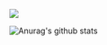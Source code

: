 ![](https://komarev.com/ghpvc/?username=antonkomarev&color=#aafffa	)

![Anurag's github stats](https://github-readme-stats.vercel.app/api?username=Jackintos&show_icons=true&theme=tokyonight)

